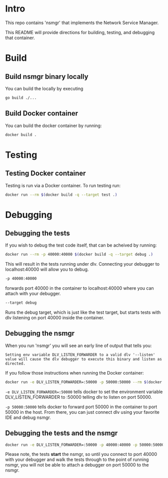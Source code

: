 # Intro

This repo contains 'nsmgr' that implements the Network Service Manager.

This README will provide directions for building, testing, and debugging that container.

# Build

## Build nsmgr binary locally

You can build the locally by executing

```bash
go build ./...
```

## Build Docker container

You can build the docker container by running:

```bash
docker build .
```

# Testing

## Testing Docker container

Testing is run via a Docker container.  To run testing run:

```bash
docker run --rm $(docker build -q --target test .)
```

# Debugging

## Debugging the tests
If you wish to debug the test code itself, that can be acheived by running:

```bash
docker run --rm -p 40000:40000 $(docker build -q --target debug .)
```

This will result in the tests running under dlv.  Connecting your debugger to localhost:40000 will allow you to debug.

```bash
-p 40000:40000
```
forwards port 40000 in the container to localhost:40000 where you can attach with your debugger.

```bash
--target debug
```

Runs the debug target, which is just like the test target, but starts tests with dlv listening on port 40000 inside the container.

## Debugging the nsmgr

When you run 'nsmgr' you will see an early line of output that tells you:

```Setting env variable DLV_LISTEN_FORWARDER to a valid dlv '--listen' value will cause the dlv debugger to execute this binary and listen as directed.```

If you follow those instructions when running the Docker container:
```bash
docker run -e DLV_LISTEN_FORWARDER=:50000 -p 50000:50000 --rm $(docker build -q --target test .)
```

```-e DLV_LISTEN_FORWARDER=:50000``` tells docker to set the environment variable DLV_LISTEN_FORWARDER to :50000 telling
dlv to listen on port 50000.

```-p 50000:50000``` tells docker to forward port 50000 in the container to port 50000 in the host.  From there, you can
just connect dlv using your favorite IDE and debug nsmgr.

## Debugging the tests and the nsmgr

```bash
docker run -e DLV_LISTEN_FORWARDER=:50000 -p 40000:40000 -p 50000:50000 --rm $(docker build -q --target debug .)
```

Please note, the tests **start** the nsmgr, so until you connect to port 40000 with your debugger and walk the tests
through to the point of running nsmgr, you will not be able to attach a debugger on port 50000 to the nsmgr.
